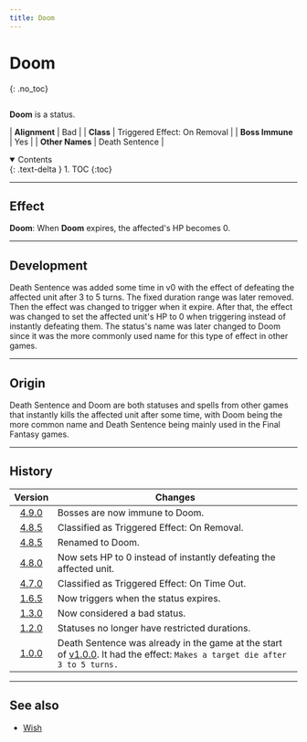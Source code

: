 ```yaml
---
title: Doom
---
```


# Doom
{: .no_toc}

<div class="row">
<div class="column content" markdown="1">

**Doom** is a status.

| **Alignment** | Bad |
| **Class** | Triggered Effect: On Removal |
| **Boss Immune** | Yes |
| **Other Names** | Death Sentence |

</div>
<div class="column toc" markdown="1">
<details open markdown="block">
<summary>
Contents
</summary>
{: .text-delta }
1. TOC
{:toc}
</details>
</div>
</div> 

---

## Effect

**Doom**: When **Doom** expires, the affected's HP becomes 0.

---

## Development

Death Sentence was added some time in v0 with the effect of defeating the affected unit after 3 to 5 turns. The fixed duration range was later removed. Then the effect was changed to trigger when it expire. After that, the effect was changed to set the affected unit's HP to 0 when triggering instead of instantly defeating them. The status's name was later changed to Doom since it was the more commonly used name for this type of effect in other games.

---

## Origin

Death Sentence and Doom are both statuses and spells from other games that instantly kills the affected unit after some time, with Doom being the more common name and Death Sentence being mainly used in the Final Fantasy games.

---

## History

| Version | Changes |
| :---: | --- |
| [4.9.0](v4#v4.9.0) | Bosses are now immune to Doom. |
| [4.8.5](v4#v4.8.5) | Classified as Triggered Effect: On Removal. |
| [4.8.5](v4#v4.8.5) | Renamed to Doom. |
| [4.8.0](v4#v4.8.0) | Now sets HP to 0 instead of instantly defeating the affected unit. |
| [4.7.0](v4#v4.7.0) | Classified as Triggered Effect: On Time Out. |
| [1.6.5](v1#v1.6.5) | Now triggers when the status expires. |
| [1.3.0](v1#v1.3.0) | Now considered a bad status. |
| [1.2.0](v1#v1.2.0) | Statuses no longer have restricted durations. |
| [1.0.0](v1#v1.0.0) | Death Sentence was already in the game at the start of [v1.0.0](v1#v1.0.0). It had the effect: `Makes a target die after 3 to 5 turns.` |

---

## See also

- [Wish](wish)